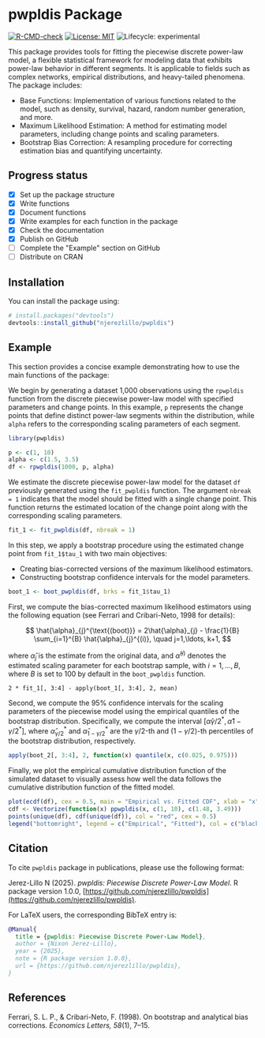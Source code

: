 # pwpldis Package

<!-- badges: start -->
[![R-CMD-check](https://github.com/njerezlillo/pwpldis/actions/workflows/R-CMD-check.yaml/badge.svg)](https://github.com/njerezlillo/pwpldis/actions/workflows/R-CMD-check.yaml)
[![License: MIT](https://img.shields.io/badge/License-MIT-yellow.svg)](./LICENSE)
![Lifecycle: experimental](https://img.shields.io/badge/Lifecycle-Experimental-orange)
<!-- badges: end -->

This package provides tools for fitting the piecewise discrete power-law model, a flexible statistical framework for modeling data that exhibits power-law behavior in different segments. It is applicable to fields such as complex networks, empirical distributions, and heavy-tailed phenomena. The package includes:

- Base Functions: Implementation of various functions related to the model, such as density, survival, hazard, random number generation, and more.
- Maximum Likelihood Estimation: A method for estimating model parameters, including change points and scaling parameters.
- Bootstrap Bias Correction: A resampling procedure for correcting estimation bias and quantifying uncertainty.

## Progress status

- [x] Set up the package structure  
- [x] Write functions  
- [x] Document functions
- [x] Write examples for each function in the package
- [x] Check the documentation
- [x] Publish on GitHub  
- [ ] Complete the "Example" section on GitHub
- [ ] Distribute on CRAN

## Installation

You can install the package using:

``` r
# install.packages("devtools")
devtools::install_github("njerezlillo/pwpldis")
```

## Example

This section provides a concise example demonstrating how to use the main functions of the package:

We begin by generating a dataset 1,000 observations using the `rpwpldis` function from the discrete piecewise power-law model with specified parameters and change points. In this example, `p` represents the change points that define distinct power-law segments within the distribution, while `alpha` refers to the corresponding scaling parameters of each segment.

``` r
library(pwpldis)

p <- c(1, 10)
alpha <- c(1.5, 3.5)
df <- rpwpldis(1000, p, alpha)
```

We estimate the discrete piecewise power-law model for the dataset `df` previously generated using the `fit_pwpldis` function. The argument `nbreak = 1` indicates that the model should be fitted with a single change point. This function returns the estimated location of the change point along with the corresponding scaling parameters.

``` r
fit_1 <- fit_pwpldis(df, nbreak = 1)
```

In this step, we apply a bootstrap procedure using the estimated change point from `fit_1$tau_1` with two main objectives: 

- Creating bias-corrected versions of the maximum likelihood estimators.
- Constructing bootstrap confidence intervals for the model parameters.

``` r
boot_1 <- boot_pwpldis(df, brks = fit_1$tau_1)
```

First, we compute the bias-corrected maximum likelihood estimators using the following equation (see Ferrari and Cribari-Neto, 1998 for details):

$$
\hat{\alpha}_{j}^{\text{(boot)}} = 2\hat{\alpha}_{j} - \frac{1}{B} \sum_{i=1}^{B} \hat{\alpha}_{j}^{(i)}, \quad j=1,\ldots, k+1,
$$

where $\hat{\alpha}_{j}$ is the estimate from the original data, and $\hat{\alpha}^{(i)}$ denotes the estimated scaling parameter for each bootstrap sample, with $i=1, \ldots, B$, where $B$ is set to 100 by default in the `boot_pwpldis` function.

```{r, echo=TRUE}
2 * fit_1[, 3:4] - apply(boot_1[, 3:4], 2, mean)
```

Second, we compute the 95% confidence intervals for the scaling parameters of the piecewise model using the empirical quantiles of the bootstrap distribution. Specifically, we compute the interval $\left[ \hat{\alpha}{\gamma/2}^{*}, \hat{\alpha}{1-\gamma/2}^{*} \right]$, where $\hat{\alpha}_{\gamma/2}^{*}$ and $\hat{\alpha}_{1-\gamma/2}^{*}$ are the $\gamma/2$-th and $(1 - \gamma/2)$-th percentiles of the bootstrap distribution, respectively.

``` r
apply(boot_2[, 3:4], 2, function(x) quantile(x, c(0.025, 0.975)))
```

Finally, we plot the empirical cumulative distribution function of the simulated dataset to visually assess how well the data follows the cumulative distribution function of the fitted model.

``` r 
plot(ecdf(df), cex = 0.5, main = "Empirical vs. Fitted CDF", xlab = "x", ylab = "CDF")
cdf <- Vectorize(function(x) ppwpldis(x, c(1, 10), c(1.48, 3.49)))
points(unique(df), cdf(unique(df)), col = "red", cex = 0.5)
legend("bottomright", legend = c("Empirical", "Fitted"), col = c("black", "red"), pch = c(1, 1))
```

## Citation

To cite `pwpldis` package in publications, please use the following format:

Jerez-Lillo N (2025). *pwpldis: Piecewise Discrete Power-Law Model*. R package version 1.0.0, [https://github.com/njerezlillo/pwpldis](https://github.com/njerezlillo/pwpldis).

For LaTeX users, the corresponding BibTeX entry is:

```bibtex
@Manual{
  title = {pwpldis: Piecewise Discrete Power-Law Model},
  author = {Nixon Jerez-Lillo},
  year = {2025},
  note = {R package version 1.0.0},
  url = {https://github.com/njerezlillo/pwpldis},
}
```

## References  

Ferrari, S. L. P., & Cribari-Neto, F. (1998). On bootstrap and analytical bias corrections. *Economics Letters, 58*(1), 7–15.  
